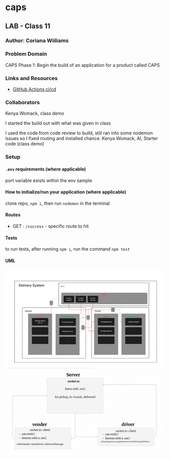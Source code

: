 # caps

## LAB - Class 11

### Author: Coriana Wiiliams

### Problem Domain

CAPS Phase 1: Begin the build of an application for a product called CAPS

### Links and Resources

- [GitHub Actions ci/cd](https://github.com/Coriana1/caps/actions)

### Collaborators


Kenya Womack, class demo

I started the build out with what was given in class 

I used the code from code review to build, still ran into some nodemon issues so I fixed routing and installed chance. 
Kenya Womack, AI, Starter code (class demo)


### Setup

#### `.env` requirements (where applicable)

port variable exists within the env sample


#### How to initialize/run your application (where applicable)

clone repo, `npm i`, then run `nodemon` in the terminal

#### Routes

- GET : `/success` - specific route to hit

#### Tests

to run tests, after running `npm i`, run the command `npm test`

#### UML


![lab11UML image](capsUML.png)
![lab12UML image](socketio.png)

